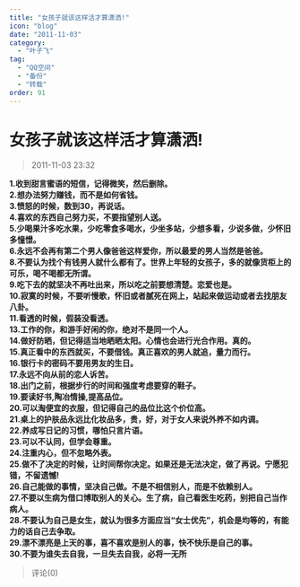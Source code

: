 ```yaml
---
title: "女孩子就该这样活才算潇洒!"
icon: "blog"
date: "2011-11-03"
category:
  - "叶子飞"
tag:
  - "QQ空间"
  - "备份"
  - "转载"
order: 91
---
```

# 女孩子就该这样活才算潇洒!
> 2011-11-03 23:32


**1.收到甜言蜜语的短信，记得微笑，然后删除。  
2.想办法努力赚钱，而不是如何省钱。  
3.愤怒的时候，数到30，再说话。  
4.喜欢的东西自己努力买，不要指望别人送。  
5.少喝果汁多吃水果，少吃零食多喝水，少坐多站，少想多看，少说多做，少怀旧多憧憬。  
6.永远不会再有第二个男人像爸爸这样爱你，所以最爱的男人当然是爸爸。  
8.不要认为找个有钱男人就什么都有了。世界上年轻的女孩子，多的就像货柜上的可乐，喝不喝都无所谓。  
9.吃下去的就坚决不再吐出来，所以吃之前要想清楚。恋爱也是。  
10.寂寞的时候，不要听慢歌，怀旧或者腻死在网上，站起来做运动或者去找朋友八卦。  
11.看透的时候，假装没看透。  
13.工作的你，和游手好闲的你，绝对不是同一个人。  
14.做好防晒，但记得适当地晒晒太阳。心情也会进行光合作用。真的。  
15.真正看中的东西就买，不要借钱。真正喜欢的男人就追，量力而行。  
16.银行卡的密码不要用男友的生日。  
17.永远不向从前的恋人诉苦。  
18.出门之前，根据步行的时间和强度考虑要穿的鞋子。  
19.要读好书,陶冶情操,提高品位。  
20.可以淘便宜的衣服，但记得自己的品位比这个价位高。  
21.桌上的护肤品永远比化妆品多，贵，好，对于女人来说外养不如内调。  
22.养成写日记的习惯，哪怕只言片语。  
23.可以不认同，但学会尊重。  
24.注重内心，但不忽略外表。  
25.做不了决定的时候，让时间帮你决定。如果还是无法决定，做了再说。宁愿犯错，不留遗憾!  
26.自己能做的事情，坚决自己做。不是不相信别人，而是不依赖别人。  
27.不要以生病为借口博取别人的关心。生了病，自己看医生吃药，别把自己当作病人。  
28.不要认为自己是女生，就认为很多方面应当“女士优先”，机会是均等的，有能力的话自己去争取。  
29.漂不漂亮是上天的事，喜不喜欢是别人的事，快不快乐是自己的事。  
30.不要为谁失去自我，一旦失去自我，必将一无所**
> 评论(0)

